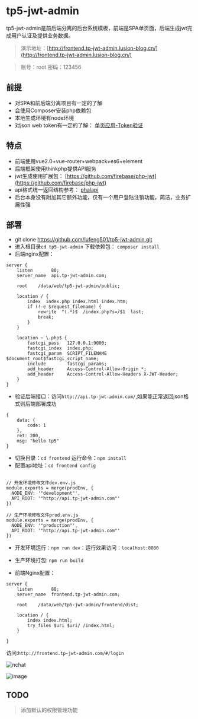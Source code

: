 tp5-jwt-admin
========

tp5-jwt-admin是前后端分离的后台系统模板，前端是SPA单页面，后端生成jwt完成用户认证及提供业务数据。

> 演示地址：[http://frontend.tp-jwt-admin.lusion-blog.cn/](http://frontend.tp-jwt-admin.lusion-blog.cn/)

> 账号：root 密码：123456

## 前提

- 对SPA和前后端分离项目有一定的了解
- 会使用Composer安装php依赖包
- 本地生成环境有node环境
- 对json web token有一定的了解： [单页应用-Token验证](http://www.jianshu.com/p/1fe7ea398f91)


## 特点

- 前端使用vue2.0+vue-router+webpack+es6+element
- 后端框架使用thinkphp提供API服务
- jwt生成使用扩展包： [https://github.com/firebase/php-jwt](https://github.com/firebase/php-jwt)
- api格式统一返回结构参考： [phalapi](https://www.phalapi.net/wikis/1-14.html)
- 后台本身没有附加其它额外功能，仅有一个用户登陆注销功能，简洁，业务扩展性强

## 部署

- git clone https://github.com/lufeng501/tp5-jwt-admin.git
- 进入根目录`cd tp5-jwt-admin` 下载依赖包： `composer install`
- 后端nginx配置：

```
server {
    listen       80; 
    server_name  api.tp-jwt-admin.com;

    root    /data/web/tp5-jwt-admin/public;

    location / { 
        index  index.php index.html index.htm;
        if (!-e $request_filename) {
            rewrite  ^(.*)$  /index.php?s=/$1  last;
            break;
        }   
    }   

    location ~ \.php$ {
        fastcgi_pass   127.0.0.1:9000;
        fastcgi_index  index.php;
        fastcgi_param  SCRIPT_FILENAME  $document_root$fastcgi_script_name;
        include        fastcgi_params;
        add_header     Access-Control-Allow-Origin *;
        add_header     Access-Control-Allow-Headers X-JWT-Header;
    }   
} 
```

- 验证后端接口：访问`http://api.tp-jwt-admin.com/`,如果能正常返回json格式则后端部署成功

```
{
    data: {
        code: 1
    },
    ret: 200,
    msg: "hello tp5"
}
```

- 切换目录：`cd frontend` 运行命令：`npm install`
- 配置api地址：`cd frontend config`

```angular2html

// 开发环境修改文件dev.env.js
module.exports = merge(prodEnv, {
  NODE_ENV: '"development"',
  API_ROOT: '"http://api.tp-jwt-admin.com"'
})

// 生产环境修改文件prod.env.js
module.exports = merge(prodEnv, {
  NODE_ENV: '"production"',
  API_ROOT: '"http://api.tp-jwt-admin.com"'
})

```

- 开发环境运行：`npm run dev`：运行效果访问：`localhost:8080`


- 生产环境打包: `npm run build`
- 前端Nginx配置：

```
server {
    listen       80; 
    server_name  frontend.tp-jwt-admin.com;

    root    /data/web/tp5-jwt-admin/frontend/dist;

    location / { 
        index index.html;
        try_files $uri $uri/ /index.html;
    }

}
```

访问:`http://frontend.tp-jwt-admin.com/#/login` 

![nchat](http://7xqb58.com1.z0.glb.clouddn.com/snipaste_20170822_110601.png)

![image](http://oispcbsjw.bkt.clouddn.com/snipaste_20170829_113328.png)


## TODO 

> 添加默认的权限管理功能
